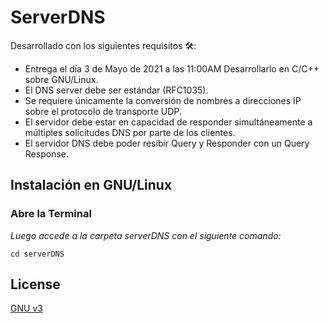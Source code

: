 # ServerDNS
Desarrollado con los siguientes requisitos 🛠️:
* Entrega el día 3 de Mayo de 2021 a las 11:00AM
Desarrollarlo en C/C++ sobre GNU/Linux.
* El DNS server debe ser estándar (RFC1035).
* Se requiere únicamente la conversión de nombres a direcciones IP sobre el protocolo de transporte UDP.
* El servidor debe estar en capacidad de responder simultáneamente a múltiples solicitudes DNS por parte de los clientes.
* El servidor DNS debe poder resibir Query y Responder con un Query Response.

## Instalación en GNU/Linux

### Abre la Terminal

_Luego accede a la carpeta serverDNS con el siguiente comando:_
```
cd serverDNS
```

## License
[GNU v3](https://choosealicense.com/licenses/gpl-3.0/)
 
